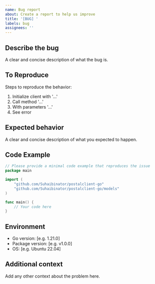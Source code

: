 ```yaml
---
name: Bug report
about: Create a report to help us improve
title: '[BUG] '
labels: bug
assignees: ''
---
```


## Describe the bug
A clear and concise description of what the bug is.

## To Reproduce
Steps to reproduce the behavior:
1. Initialize client with '...'
2. Call method '...'
3. With parameters '...'
4. See error

## Expected behavior
A clear and concise description of what you expected to happen.

## Code Example
```go
// Please provide a minimal code example that reproduces the issue
package main

import (
    "github.com/Suhaibinator/postalclient-go"
    "github.com/Suhaibinator/postalclient-go/models"
)

func main() {
    // Your code here
}
```

## Environment
- Go version: [e.g. 1.21.0]
- Package version: [e.g. v1.0.0]
- OS: [e.g. Ubuntu 22.04]

## Additional context
Add any other context about the problem here.

